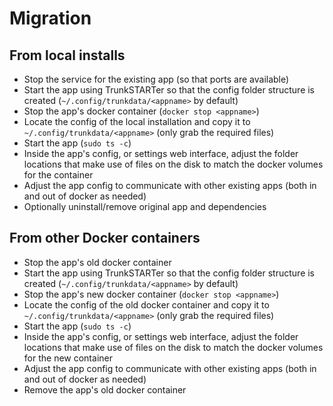 # Migration

## From local installs

- Stop the service for the existing app (so that ports are available)
- Start the app using TrunkSTARTer so that the config folder structure is created (`~/.config/trunkdata/<appname>` by default)
- Stop the app's docker container (`docker stop <appname>`)
- Locate the config of the local installation and copy it to `~/.config/trunkdata/<appname>` (only grab the required files)
- Start the app (`sudo ts -c`)
- Inside the app's config, or settings web interface, adjust the folder locations that make use of files on the disk to match the docker volumes for the container
- Adjust the app config to communicate with other existing apps (both in and out of docker as needed)
- Optionally uninstall/remove original app and dependencies

## From other Docker containers

- Stop the app's old docker container
- Start the app using TrunkSTARTer so that the config folder structure is created (`~/.config/trunkdata/<appname>` by default)
- Stop the app's new docker container (`docker stop <appname>`)
- Locate the config of the old docker container and copy it to `~/.config/trunkdata/<appname>` (only grab the required files)
- Start the app (`sudo ts -c`)
- Inside the app's config, or settings web interface, adjust the folder locations that make use of files on the disk to match the docker volumes for the new container
- Adjust the app config to communicate with other existing apps (both in and out of docker as needed)
- Remove the app's old docker container

